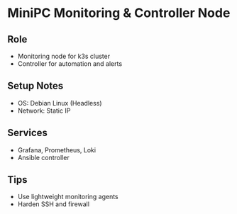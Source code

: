# MiniPC Monitoring & Controller Node

## Role
- Monitoring node for k3s cluster
- Controller for automation and alerts

## Setup Notes
- OS: Debian Linux (Headless)
- Network: Static IP

## Services
- Grafana, Prometheus, Loki
- Ansible controller

## Tips
- Use lightweight monitoring agents
- Harden SSH and firewall
